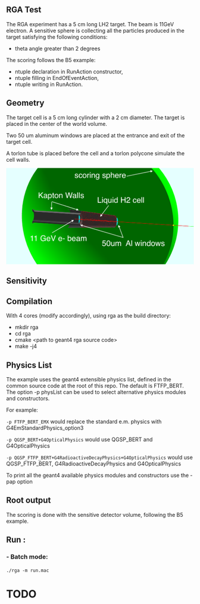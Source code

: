 ## RGA Test

The RGA experiment has a 5 cm long LH2 target. The beam is 11GeV electron.
A sensitive sphere is collecting all the particles produced in the target satisfying 
the following conditions:

- theta angle greater than 2 degrees

The scoring follows the B5 example: 

- ntuple declaration in RunAction constructor, 
- ntuple filling in EndOfEventAction,
- ntuple writing in RunAction.

## Geometry

The target cell is a 5 cm long cylinder with a 2 cm diameter. 
The target is placed in the center of the world volume. 

Two 50 um aluminum windows are placed at the entrance and exit of the target cell.

A torlon tube is placed before the cell and a torlon polycone simulate the cell walls.


![RGA](rga_description.png)


## Sensitivity


## Compilation

With 4 cores (modify accordingly), using rga as the build directory:

- mkdir rga
- cd rga
- cmake \<path to geant4 rga source code\>
- make -j4


## Physics List

The example uses the geant4 extensible physics list, defined in the common source 
code at the root of this repo. 
The default is FTFP_BERT.
The option -p physList can be used to select alternative physics modules and constructors.

For example:

`-p FTFP_BERT_EMX`  would replace the standard e.m. physics with G4EmStandardPhysics_option3

`-p QGSP_BERT+G4OpticalPhysics` would use QGSP_BERT and G4OpticalPhysics

`-p QGSP_FTFP_BERT+G4RadioactiveDecayPhysics+G4OpticalPhysics` would use QGSP_FTFP_BERT, 
G4RadioactiveDecayPhysics and G4OpticalPhysics


To print all the geant4 available physics modules and constructors use the -pap option
 

## Root output

The scoring is done with the sensitive detector volume, following the B5 example.


## Run :

### - Batch mode:

`./rga -m run.mac`



# TODO
